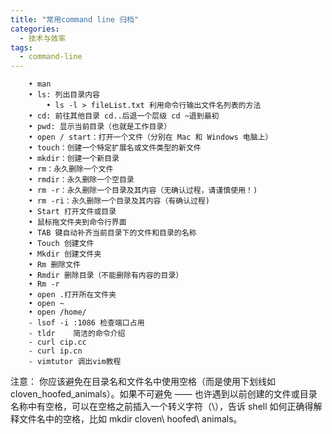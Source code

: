 ```yaml
---
title: "常用command line 归档"
categories:
  - 技术与效率
tags:
  - command-line
---
```



```
	• man
	• ls: 列出目录内容
		• ls -l > fileList.txt 利用命令行输出文件名列表的方法
	• cd: 前往其他目录 cd..后退一个层级 cd ~退到最初
	• pwd: 显示当前目录（也就是工作目录）
	• open / start：打开一个文件（分别在 Mac 和 Windows 电脑上）
	• touch：创建一个特定扩展名或文件类型的新文件
	• mkdir：创建一个新目录
	• rm：永久删除一个文件
	• rmdir：永久删除一个空目录
	• rm -r：永久删除一个目录及其内容（无确认过程，请谨慎使用！)
	• rm -ri：永久删除一个目录及其内容（有确认过程)
	• Start 打开文件或目录
	• 鼠标拖文件夹到命令行界面
	• TAB 键自动补齐当前目录下的文件和目录的名称
	• Touch 创建文件
	• Mkdir 创建文件夹
	• Rm 删除文件
	• Rmdir 删除目录（不能删除有内容的目录）
	• Rm -r
	• open .打开所在文件夹
	• open ~
	• open /home/
	- lsof -i :1086 检查端口占用
	- tldr    简洁的命令介绍
	- curl cip.cc
	- curl ip.cn
	- vimtutor 调出vim教程
```




注意： 你应该避免在目录名和文件名中使用空格（而是使用下划线如 cloven_hoofed_animals）。如果不可避免 —— 也许遇到以前创建的文件或目录名称中有空格，可以在空格之前插入一个转义字符（\），告诉 shell 如何正确得解释文件名中的空格，比如 mkdir cloven\ hoofed\ animals。